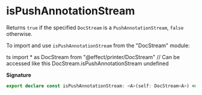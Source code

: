 # isPushAnnotationStream

Returns `true` if the specified `DocStream` is a `PushAnnotationStream`, `false` otherwise.

To import and use `isPushAnnotationStream` from the "DocStream" module:

ts
import \* as DocStream from "@effect/printer/DocStream"
// Can be accessed like this
DocStream.isPushAnnotationStream
undefined

**Signature**

```ts
export declare const isPushAnnotationStream: <A>(self: DocStream<A>) => self is PushAnnotationStream<A>
```
